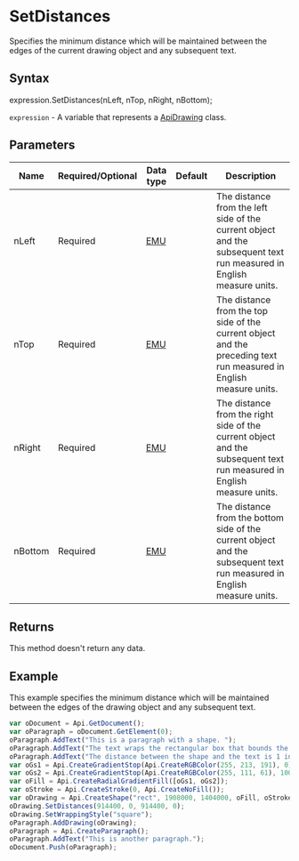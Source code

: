 # SetDistances

Specifies the minimum distance which will be maintained between the edges of the current drawing object and any
subsequent text.

## Syntax

expression.SetDistances(nLeft, nTop, nRight, nBottom);

`expression` - A variable that represents a [ApiDrawing](../ApiDrawing.md) class.

## Parameters

| **Name** | **Required/Optional** | **Data type** | **Default** | **Description** |
| ------------- | ------------- | ------------- | ------------- | ------------- |
| nLeft | Required | [EMU](../../Enumeration/EMU.md) |  | The distance from the left side of the current object and the subsequent text run measured in English measure units. |
| nTop | Required | [EMU](../../Enumeration/EMU.md) |  | The distance from the top side of the current object and the preceding text run measured in English measure units. |
| nRight | Required | [EMU](../../Enumeration/EMU.md) |  | The distance from the right side of the current object and the subsequent text run measured in English measure units. |
| nBottom | Required | [EMU](../../Enumeration/EMU.md) |  | The distance from the bottom side of the current object and the subsequent text run measured in English measure units. |

## Returns

This method doesn't return any data.

## Example

This example specifies the minimum distance which will be maintained between the edges of the drawing object and any subsequent text.

```javascript
var oDocument = Api.GetDocument();
var oParagraph = oDocument.GetElement(0);
oParagraph.AddText("This is a paragraph with a shape. ");
oParagraph.AddText("The text wraps the rectangular box that bounds the object. ");
oParagraph.AddText("The distance between the shape and the text is 1 inch (914400 English measure units).");
var oGs1 = Api.CreateGradientStop(Api.CreateRGBColor(255, 213, 191), 0);
var oGs2 = Api.CreateGradientStop(Api.CreateRGBColor(255, 111, 61), 100000);
var oFill = Api.CreateRadialGradientFill([oGs1, oGs2]);
var oStroke = Api.CreateStroke(0, Api.CreateNoFill());
var oDrawing = Api.CreateShape("rect", 1908000, 1404000, oFill, oStroke);
oDrawing.SetDistances(914400, 0, 914400, 0);
oDrawing.SetWrappingStyle("square");
oParagraph.AddDrawing(oDrawing);
oParagraph = Api.CreateParagraph();
oParagraph.AddText("This is another paragraph.");
oDocument.Push(oParagraph);
```
